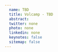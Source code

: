 ```yaml
---
  name: TBD
  title: Volcamp - TBD
  abstract: 
  twitter: none
  photo: none
  linkedin: none
  keynotes: false
  sitemap: false
---
```

